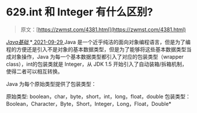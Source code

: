 <!--yml
category: 未分类
date: 0001-01-01 00:00:00
--->

# 629.int 和 Integer 有什么区别?

> 原文：[https://zwmst.com/4381.html](https://zwmst.com/4381.html)

   [ *Java基础* ](https://zwmst.com/java%e5%9f%ba%e7%a1%80)*[ <time datetime="2021-09-30T00:14:06+08:00"> 2021-09-29 </time> ](https://zwmst.com/4381.html)  Java 是一个近乎纯洁的面向对象编程语言，但是为了编程的方便还是引入不是对象的基本数据类型，但是为了能够将这些基本数据类型当成对象操作，Java 为每一个基本数据类型都引入了对应的包装类型（wrapper class），int的包装类就是 Integer，从 JDK 1.5 开始引入了自动装箱/拆箱机制，使得二者可以相互转换。

Java 为每个原始类型提供了包装类型：

原始类型: boolean，char，byte，short，int，long，float，double
包装类型：Boolean，Character，Byte，Short，Integer，Long，Float，Double*